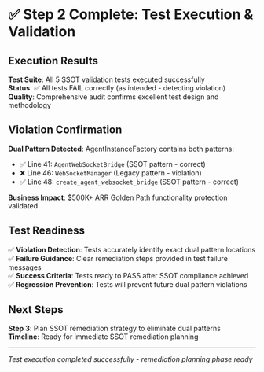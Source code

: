 # ✅ Step 2 Complete: Test Execution & Validation

## Execution Results
**Test Suite**: All 5 SSOT validation tests executed successfully  
**Status**: ✅ All tests FAIL correctly (as intended - detecting violation)  
**Quality**: Comprehensive audit confirms excellent test design and methodology  

## Violation Confirmation
**Dual Pattern Detected**: AgentInstanceFactory contains both patterns:
- ✅ Line 41: `AgentWebSocketBridge` (SSOT pattern - correct)  
- ❌ Line 46: `WebSocketManager` (Legacy pattern - violation)
- ✅ Line 48: `create_agent_websocket_bridge` (SSOT pattern - correct)

**Business Impact**: $500K+ ARR Golden Path functionality protection validated

## Test Readiness
✅ **Violation Detection**: Tests accurately identify exact dual pattern locations  
✅ **Failure Guidance**: Clear remediation steps provided in test failure messages  
✅ **Success Criteria**: Tests ready to PASS after SSOT compliance achieved  
✅ **Regression Prevention**: Tests will prevent future dual pattern violations  

## Next Steps
**Step 3**: Plan SSOT remediation strategy to eliminate dual patterns  
**Timeline**: Ready for immediate SSOT remediation planning  

---
*Test execution completed successfully - remediation planning phase ready*